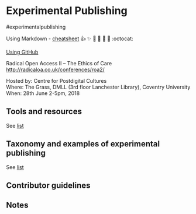 # Experimental Publishing

\#experimentalpublishing

Using Markdown - [cheatsheet](https://guides.github.com/pdfs/markdown-cheatsheet-online.pdf) :+1: :sparkles: :camel: :tada: :rocket: :metal: :octocat: 

[Using GitHub](https://try.github.io/)

Radical Open Access II – The Ethics of Care http://radicaloa.co.uk/conferences/roa2/ 

Hosted by: Centre for Postdigital Cultures<br>
Where: The Grass, DMLL (3rd floor Lanchester Library), Coventry University<br>
When: 28th June 2-5pm, 2018

## Tools and resources

See [list](https://github.com/consortium/experimental-publishing/blob/master/docs/experiments.md)

## Taxonomy  and examples of experimental publishing

See [list](https://github.com/consortium/experimental-publishing/blob/master/docs/resources.md)

## Contributor guidelines

## Notes


